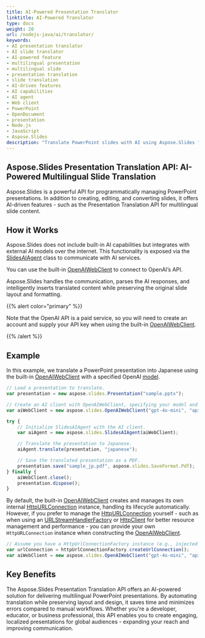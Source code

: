 ```yaml
---
title: AI-Powered Presentation Translator
linktitle: AI-Powered Translator
type: docs
weight: 20
url: /nodejs-java/ai/translator/
keywords:
- AI presentation translator
- AI slide translator
- AI-powered feature
- multilingual presentation
- multilingual slide
- presentation translation
- slide translation
- AI-driven features
- AI capabilities
- AI agent
- Web client
- PowerPoint
- OpenDocument
- presentation
- Node.js
- JavaScript
- Aspose.Slides
description: "Translate PowerPoint slides with AI using Aspose.Slides for Node.js. Localize PPT, PPTX and ODP while preserving layout—fast and developer-friendly. Try it."
---
```


## **Aspose.Slides Presentation Translation API: AI-Powered Multilingual Slide Translation**

Aspose.Slides is a powerful API for programmatically managing PowerPoint presentations. In addition to creating, editing, and converting slides, it offers AI-driven features - such as the Presentation Translation API for multilingual slide content.

## **How it Works**

Aspose.Slides does not include built-in AI capabilities but integrates with external AI models over the internet. This functionality is exposed via the [SlidesAIAgent](https://reference.aspose.com/slides/nodejs-java/aspose.slides/slidesaiagent/) class to communicate with AI services.

You can use the built-in [OpenAIWebClient](https://reference.aspose.com/slides/nodejs-java/aspose.slides/openaiwebclient/) to connect to OpenAI’s API.

Aspose.Slides handles the communication, parses the AI responses, and intelligently inserts translated content while preserving the original slide layout and formatting.

{{% alert color="primary" %}}

Note that the OpenAI API is a paid service, so you will need to create an account and supply your API key when using the built-in [OpenAIWebClient](https://reference.aspose.com/slides/nodejs-java/aspose.slides/openaiwebclient/).

{{% /alert %}}

## **Example**

In this example, we translate a PowerPoint presentation into Japanese using the built-in [OpenAIWebClient](https://reference.aspose.com/slides/nodejs-java/aspose.slides/openaiwebclient/) with a specified OpenAI [model](https://platform.openai.com/docs/models).

```js
// Load a presentation to translate.
var presentation = new aspose.slides.Presentation("sample.pptx");

// Create an AI client with OpenAIWebClient, specifying your model and API key.
var aiWebClient = new aspose.slides.OpenAIWebClient("gpt-4o-mini", "apiKey", null);

try {
    // Initialize SlidesAIAgent with the AI client.
    var aiAgent = new aspose.slides.SlidesAIAgent(aiWebClient);

    // Translate the presentation to Japanese.
    aiAgent.translate(presentation, "japanese");

    // Save the translated presentation as a PDF.
    presentation.save("sample_jp.pdf", aspose.slides.SaveFormat.Pdf);
} finally {
    aiWebClient.close();
    presentation.dispose();
}
```

By default, the built-in [OpenAIWebClient](https://reference.aspose.com/slides/nodejs-java/aspose.slides/openaiwebclient/) creates and manages its own internal [HttpURLConnection](https://docs.oracle.com/javase/8/docs/api/java/net/HttpURLConnection.html) instance, handling its lifecycle automatically. However, if you prefer to manage the [HttpURLConnection](https://docs.oracle.com/javase/8/docs/api/java/net/HttpURLConnection.html) yourself - such as when using an [URLStreamHandlerFactory](https://docs.oracle.com/javase/8/docs/api/java/net/URLStreamHandlerFactory.html) or [HttpClient](https://docs.oracle.com/en/java/javase/11/docs/api/java.net.http/java/net/http/HttpClient.html) for better resource management and performance - you can provide your own `HttpURLConnection` instance when constructing the [OpenAIWebClient](https://reference.aspose.com/slides/nodejs-java/aspose.slides/openaiwebclient/).

```js
// Assume you have a HttpUrlConnectionFactory instance (e.g., injected via dependency injection).
var urlConnection = httpUrlConnectionFactory.createUrlConnection();
var aiWebClient = new aspose.slides.OpenAIWebClient("gpt-4o-mini", "apiKey", null, urlConnection);
```

## **Key Benefits**

The Aspose.Slides Presentation Translation API offers an AI-powered solution for delivering multilingual PowerPoint presentations. By automating translation while preserving layout and design, it saves time and minimizes errors compared to manual workflows. Whether you're a developer, educator, or business professional, this API enables you to create engaging, localized presentations for global audiences - expanding your reach and improving communication.

